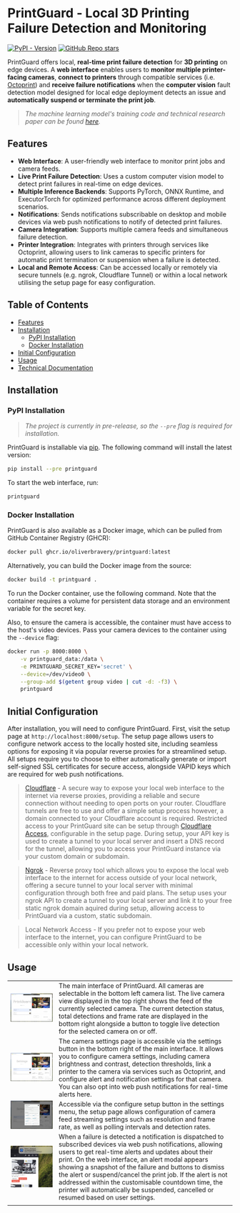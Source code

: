 # PrintGuard - Local 3D Printing Failure Detection and Monitoring
[![PyPI - Version](https://img.shields.io/pypi/v/printguard?style=for-the-badge&logo=pypi&logoColor=white&logoSize=auto&color=yellow)](https://pypi.org/project/printguard/)
[![GitHub Repo stars](https://img.shields.io/github/stars/oliverbravery/printguard?style=for-the-badge&logo=github&logoColor=white&logoSize=auto&color=yellow)](https://github.com/oliverbravery/printguard)

PrintGuard offers local, **real-time print failure detection** for **3D printing** on edge devices. A **web interface** enables users to **monitor multiple printer-facing cameras**, **connect to printers** through compatible services (i.e. [Octoprint](https://octoprint.org)) and **receive failure notifications** when the **computer vision** fault detection model designed for local edge deployment detects an issue and **automatically suspend or terminate the print job**.

> _The machine learning model's training code and technical research paper can be found [here](https://github.com/oliverbravery/Edge-FDM-Fault-Detection)._

## Features
- **Web Interface**: A user-friendly web interface to monitor print jobs and camera feeds.
- **Live Print Failure Detection**: Uses a custom computer vision model to detect print failures in real-time on edge devices.
- **Multiple Inference Backends**: Supports PyTorch, ONNX Runtime, and ExecutorTorch for optimized performance across different deployment scenarios.
- **Notifications**: Sends notifications subscribable on desktop and mobile devices via web push notifications to notify of detected print failures.
- **Camera Integration**: Supports multiple camera feeds and simultaneous failure detection.
- **Printer Integration**: Integrates with printers through services like Octoprint, allowing users to link cameras to specific printers for automatic print termination or suspension when a failure is detected.
- **Local and Remote Access**: Can be accessed locally or remotely via secure tunnels (e.g. ngrok, Cloudflare Tunnel) or within a local network utilising the setup page for easy configuration.

## Table of Contents
- [Features](#features)
- [Installation](#installation)
    - [PyPI Installation](#pypi-installation)
    - [Docker Installation](#docker-installation)
- [Initial Configuration](#initial-configuration)
- [Usage](#usage)
- [Technical Documentation](/docs/overview.md)

## Installation

### PyPI Installation
> _The project is currently in pre-release, so the `--pre` flag is required for installation._

PrintGuard is installable via [pip](https://pypi.org/project/printguard/). The following command will install the latest version:
```bash
pip install --pre printguard
```
To start the web interface, run:
```bash
printguard
```

### Docker Installation
PrintGuard is also available as a Docker image, which can be pulled from GitHub Container Registry (GHCR):
```bash
docker pull ghcr.io/oliverbravery/printguard:latest
```

Alternatively, you can build the Docker image from the source:
```bash
docker build -t printguard .
```

To run the Docker container, use the following command. Note that the container requires a volume for persistent data storage and an environment variable for the secret key. 

Also, to ensure the camera is accessible, the container must have access to the host's video devices. Pass your camera devices to the container using the `--device` flag:
```bash
docker run -p 8000:8000 \
    -v printguard_data:/data \
    -e PRINTGUARD_SECRET_KEY='secret' \
    --device=/dev/video0 \
    --group-add $(getent group video | cut -d: -f3) \
    printguard
```

## Initial Configuration
After installation, you will need to configure PrintGuard. First, visit the setup page at `http://localhost:8000/setup`. The setup page allows users to configure network access to the locally hosted site, including seamless options for exposing it via popular reverse proxies for a streamlined setup. All setups require you to choose to either automatically generate or import self-signed SSL certificates for secure access, alongside VAPID keys which are required for web push notifications.

> [Cloudflare](https://developers.cloudflare.com/cloudflare-one/connections/connect-networks/) - A secure way to expose your local web interface to the internet via reverse proxies, providing a reliable and secure connection without needing to open ports on your router. Cloudflare tunnels are free to use and offer a simple setup process however, a domain connected to your Cloudflare account is required. Restricted access to your PrintGuard site can be setup through [Cloudflare Access](https://one.dash.cloudflare.com/), configurable in the setup page. During setup, your API key is used to create a tunnel to your local server and insert a DNS record for the tunnel, allowing you to access your PrintGuard instance via your custom domain or subdomain.

> [Ngrok](https://ngrok.com/) - Reverse proxy tool which allows you to expose the local web interface to the internet for access outside of your local network, offering a secure tunnel to your local server with minimal configuration through both free and paid plans. The setup uses your ngrok API to create a tunnel to your local server and link it to your free static ngrok domain aquired during setup, allowing access to PrintGuard via a custom, static subdomain.

> Local Network Access - If you prefer not to expose your web interface to the internet, you can configure PrintGuard to be accessible only within your local network.

## Usage
 | | |
 | --- | --- |
 | ![PrintGuard Web Interface](docs/media/images/interface-index.png) | The main interface of PrintGuard. All cameras are selectable in the bottom left camera list. The live camera view displayed in the top right shows the feed of the currently selected camera. The current detection status, total detections and frame rate are displayed in the bottom right alongside a button to toggle live detection for the selected camera on or off. |
  | ![PrintGuard Camera Settings](docs/media/images/interface-camera-settings.png) | The camera settings page is accessible via the settings button in the bottom right of the main interface. It allows you to configure camera settings, including camera brightness and contrast, detection thresholds, link a printer to the camera via services such as Octoprint, and configure alert and notification settings for that camera. You can also opt into web push notifications for real-time alerts here. |
  | ![PrintGuard Setup Settings](docs/media/images/interface-setup-settings.png) | Accessible via the configure setup button in the settings menu, the setup page allows configuration of camera feed streaming settings such as resolution and frame rate, as well as polling intervals and detection rates. |
  | ![PrintGuard Alerts and Notifications](docs/media/images/interface-alerts-notifications.png) | When a failure is detected a notification is dispatched to subscribed devices via web push notifications, allowing users to get real-time alerts and updates about their print. On the web interface, an alert modal appears showing a snapshot of the failure and buttons to dismiss the alert or suspend/cancel the print job. If the alert is not addressed within the customisable countdown time, the printer will automatically be suspended, cancelled or resumed based on user settings. |
  | | |